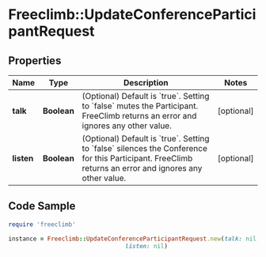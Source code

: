 # Freeclimb::UpdateConferenceParticipantRequest

## Properties

Name | Type | Description | Notes
------------ | ------------- | ------------- | -------------
**talk** | **Boolean** | (Optional) Default is &#x60;true&#x60;. Setting to &#x60;false&#x60; mutes the Participant. FreeClimb returns an error and ignores any other value. | [optional] 
**listen** | **Boolean** | (Optional) Default is &#x60;true&#x60;. Setting to &#x60;false&#x60; silences the Conference for this Participant. FreeClimb returns an error and ignores any other value. | [optional] 

## Code Sample

```ruby
require 'freeclimb'

instance = Freeclimb::UpdateConferenceParticipantRequest.new(talk: nil,
                                 listen: nil)
```



